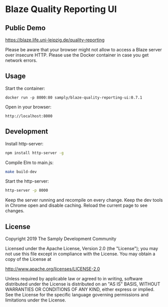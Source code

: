 # Blaze Quality Reporting UI

## Public Demo

https://blaze.life.uni-leipzig.de/quality-reporting

Please be aware that your browser might not allow to access a Blaze server over insecure HTTP. Please use the Docker container in case you get network errors.

## Usage

Start the container:
```
docker run -p 8000:80 samply/blaze-quality-reporting-ui:0.7.1
```

Open in your browser:
```
http://localhost:8000
```

## Development

Install http-server:

```bash
npm install http-server -g
```

Compile Elm to main.js:

```bash
make build-dev
```

Start the http-server:

```bash
http-server -p 8000
```

Keep the server running and recompile on every change. Keep the dev tools in Chrome open and disable caching. Reload the current page to see changes.

## License

Copyright 2019 The Samply Development Community

Licensed under the Apache License, Version 2.0 (the "License"); you may not use this file except in compliance with the License. You may obtain a copy of the License at

http://www.apache.org/licenses/LICENSE-2.0

Unless required by applicable law or agreed to in writing, software distributed under the License is distributed on an "AS IS" BASIS, WITHOUT WARRANTIES OR CONDITIONS OF ANY KIND, either express or implied. See the License for the specific language governing permissions and limitations under the License.
